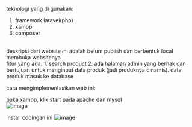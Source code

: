 teknologi yang di gunakan:
1. framework laravel(php)
2. xampp
3. composer
<br>
deskripsi dari website ini adalah belum publish dan berbentuk local membuka websitenya.
<br>
fitur yang ada:
1. search product
2. ada halaman admin yang berhak dan bertujuan untuk menginput data produk (jadi produknya dinamis). data produk masuk ke database

cara mengimplementasikan web ini:

buka xampp, klik start pada apache dan mysql <br>
![image](https://github.com/pearlgw/umkm-penkop-a/assets/145454245/d7264c8a-5495-47f9-ae5b-0180eb571bf6)

install codingan ini
![image](https://github.com/pearlgw/umkm-penkop-a/assets/145454245/a6ca1a30-2b6c-4a78-a195-c76d170f8061)



